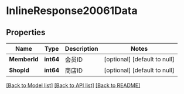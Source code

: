 # InlineResponse20061Data

## Properties
Name | Type | Description | Notes
------------ | ------------- | ------------- | -------------
**MemberId** | **int64** | 会员ID | [optional] [default to null]
**ShopId** | **int64** | 商店ID | [optional] [default to null]

[[Back to Model list]](../README.md#documentation-for-models) [[Back to API list]](../README.md#documentation-for-api-endpoints) [[Back to README]](../README.md)

